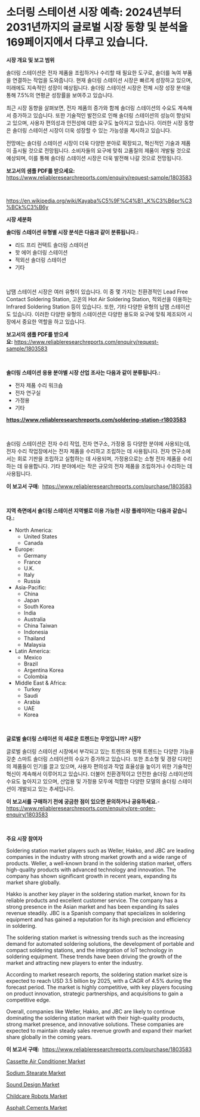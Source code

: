 <p><h1>소더링 스테이션 시장 예측: 2024년부터 2031년까지의 글로벌 시장 동향 및 분석을 169페이지에서 다루고 있습니다.</h1></p><p><strong>시장 개요 및 보고 범위</strong></p>
<p><p>솔더링 스테이션은 전자 제품을 조립하거나 수리할 때 필요한 도구로, 솔더를 녹여 부품을 연결하는 작업을 도와줍니다. 현재 솔더링 스테이션 시장은 빠르게 성장하고 있으며, 미래에도 지속적인 성장이 예상됩니다. 솔더링 스테이션 시장은 전체 시장 성장 분석을 통해 7.5%의 연평균 성장률을 보여주고 있습니다. </p><p>최근 시장 동향을 살펴보면, 전자 제품의 증가와 함께 솔더링 스테이션의 수요도 계속해서 증가하고 있습니다. 또한 기술적인 발전으로 인해 솔더링 스테이션의 성능이 향상되고 있으며, 사용자 편의성과 안전성에 대한 요구도 높아지고 있습니다. 이러한 시장 동향은 솔더링 스테이션 시장이 더욱 성장할 수 있는 가능성을 제시하고 있습니다.</p><p>전망에는 솔더링 스테이션 시장이 더욱 다양한 분야로 확장되고, 혁신적인 기술과 제품이 출시될 것으로 전망됩니다. 소비자들의 요구에 맞춰 고품질의 제품이 개발될 것으로 예상되며, 이를 통해 솔더링 스테이션 시장은 더욱 발전해 나갈 것으로 전망됩니다.</p></p>
<p><strong>보고서의 샘플 PDF를 받으세요:</strong> <a href="https://www.reliableresearchreports.com/enquiry/request-sample/1803583">https://www.reliableresearchreports.com/enquiry/request-sample/1803583</a></p>
<p>&nbsp;</p>
<p><a href="https://en.wikipedia.org/wiki/Kayaba%C5%9F%C4%B1,_K%C3%B6pr%C3%BCk%C3%B6y">https://en.wikipedia.org/wiki/Kayaba%C5%9F%C4%B1,_K%C3%B6pr%C3%BCk%C3%B6y</a></p>
<p><strong>시장 세분화</strong></p>
<p><strong>솔더링 스테이션 유형별 시장 분석은 다음과 같이 분류됩니다.:</strong></p>
<p><ul><li>리드 프리 컨택트 솔더링 스테이션</li><li>핫 에어 솔더링 스테이션</li><li>적외선 솔더링 스테이션</li><li>기타</li></ul></p>
<p>&nbsp;</p>
<p><p>납땜 스테이션 시장은 여러 유형이 있습니다. 이 중 몇 가지는 친환경적인 Lead Free Contact Soldering Station, 고온의 Hot Air Soldering Station, 적외선을 이용하는 Infrared Soldering Station 등이 있습니다. 또한, 기타 다양한 유형의 납땜 스테이션도 있습니다. 이러한 다양한 유형의 스테이션은 다양한 용도와 요구에 맞춰 제조되어 시장에서 중요한 역할을 하고 있습니다.</p></p>
<p><strong>보고서의 샘플 PDF를 받으세요:</strong>&nbsp;<a href="https://www.reliableresearchreports.com/enquiry/request-sample/1803583">https://www.reliableresearchreports.com/enquiry/request-sample/1803583</a></p>
<p>&nbsp;</p>
<p><strong> 솔더링 스테이션 응용 분야별 시장 산업 조사는 다음과 같이 분류됩니다.:</strong></p>
<p><ul><li>전자 제품 수리 워크숍</li><li>전자 연구실</li><li>가정용</li><li>기타</li></ul></p>
<p><strong><a href="https://www.reliableresearchreports.com/soldering-station-r1803583">https://www.reliableresearchreports.com/soldering-station-r1803583</a></strong></p>
<p>&nbsp;</p>
<p><p>솔더링 스테이션은 전자 수리 작업, 전자 연구소, 가정용 등 다양한 분야에 사용되는데, 전자 수리 작업장에서는 전자 제품을 수리하고 조립하는 데 사용됩니다. 전자 연구소에서는 회로 기판을 조립하고 실험하는 데 사용되며, 가정용으로는 소형 전자 제품을 수리하는 데 유용합니다. 기타 분야에서는 작은 규모의 전자 제품을 조립하거나 수리하는 데 사용됩니다.</p></p>
<p><strong>이 보고서 구매:</strong>&nbsp; <a href="https://www.reliableresearchreports.com/purchase/1803583">https://www.reliableresearchreports.com/purchase/1803583</a></p>
<p>&nbsp;</p>
<p><strong>지역 측면에서 솔더링 스테이션 지역별로 이용 가능한 시장 플레이어는 다음과 같습니다.:</strong></p>
<p><ul>
    <li>
        North America:
        <ul>
            <li>United States</li>
            <li>Canada</li>
        </ul>
    </li>
    <li>
        Europe:
        <ul>
            <li>Germany</li>
            <li>France</li>
            <li>U.K.</li>
            <li>Italy</li>
            <li>Russia</li>
        </ul>
    </li>
    <li>
        Asia-Pacific:
        <ul>
            <li>China</li>
            <li>Japan</li>
            <li>South Korea</li>
            <li>India</li>
            <li>Australia</li>
            <li>China Taiwan</li>
            <li>Indonesia</li>
            <li>Thailand</li>
            <li>Malaysia</li>
        </ul>
    </li>
    <li>
        Latin America:
        <ul>
            <li>Mexico</li>
            <li>Brazil</li>
            <li>Argentina Korea</li>
            <li>Colombia</li>
        </ul>
    </li>
    <li>
        Middle East & Africa:
        <ul>
            <li>Turkey</li>
            <li>Saudi</li>
            <li>Arabia</li>
            <li>UAE</li>
            <li>Korea</li>
        </ul>
    </li>
    </ul></p>
<p>&nbsp;</p>
<p><strong>글로벌 솔더링 스테이션 의 새로운 트렌드는 무엇입니까? 시장?</strong></p>
<p><p>글로벌 솔더링 스테이션 시장에서 부각되고 있는 트렌드와 현재 트렌드는 다양한 기능을 갖춘 스마트 솔더링 스테이션의 수요가 증가하고 있습니다. 또한 초소형 및 경량 디자인의 제품들이 인기를 끌고 있으며, 사용자 편의성과 작업 효율성을 높이기 위한 기술적인 혁신이 계속해서 이루어지고 있습니다. 더불어 친환경적이고 안전한 솔더링 스테이션의 수요도 높아지고 있으며, 산업용 및 가정용 모두에 적합한 다양한 모델의 솔더링 스테이션이 개발되고 있는 추세입니다.</p></p>
<p><strong>이 보고서를 구매하기 전에 궁금한 점이 있으면 문의하거나 공유하세요.</strong>- <a href="https://www.reliableresearchreports.com/enquiry/pre-order-enquiry/1803583">https://www.reliableresearchreports.com/enquiry/pre-order-enquiry/1803583</a></p>
<p>&nbsp;</p>
<p><strong>주요 시장 참여자</strong></p>
<p><p>Soldering station market players such as Weller, Hakko, and JBC are leading companies in the industry with strong market growth and a wide range of products. Weller, a well-known brand in the soldering station market, offers high-quality products with advanced technology and innovation. The company has shown significant growth in recent years, expanding its market share globally.</p><p>Hakko is another key player in the soldering station market, known for its reliable products and excellent customer service. The company has a strong presence in the Asian market and has been expanding its sales revenue steadily. JBC is a Spanish company that specializes in soldering equipment and has gained a reputation for its high precision and efficiency in soldering.</p><p>The soldering station market is witnessing trends such as the increasing demand for automated soldering solutions, the development of portable and compact soldering stations, and the integration of IoT technology in soldering equipment. These trends have been driving the growth of the market and attracting new players to enter the industry.</p><p>According to market research reports, the soldering station market size is expected to reach USD 3.5 billion by 2025, with a CAGR of 4.5% during the forecast period. The market is highly competitive, with key players focusing on product innovation, strategic partnerships, and acquisitions to gain a competitive edge.</p><p>Overall, companies like Weller, Hakko, and JBC are likely to continue dominating the soldering station market with their high-quality products, strong market presence, and innovative solutions. These companies are expected to maintain steady sales revenue growth and expand their market share globally in the coming years.</p></p>
<p><strong>이 보고서 구매:</strong>&nbsp;&nbsp;<a href="https://www.reliableresearchreports.com/purchase/1803583">https://www.reliableresearchreports.com/purchase/1803583</a></p>
<p><p><a href="https://medium.com/@karleeprice2004/cassette-air-conditioner-market-analysis-report-global-insights-by-region-type-single-out-d375d5c35e1b">Cassette Air Conditioner Market</a></p><p><a href="https://github.com/josephpullman6599/Market-Research-Report-List-1/blob/main/sodium-stearate-market.md">Sodium Stearate Market</a></p><p><a href="https://issuu.com/reportprime-2/docs/sound-design-market-size-2030.pptx">Sound Design Market</a></p><p><a href="https://medium.com/@marcoshoppe2023/childcare-robots-market-market-segmentation-geographical-regions-and-market-forcast-till-2031-b3e4d2e084bb">Childcare Robots Market</a></p><p><a href="https://github.com/baileope6754/Market-Research-Report-List-1/blob/main/asphalt-cements-market.md">Asphalt Cements Market</a></p></p>